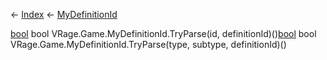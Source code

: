 ← [Index](Api-Index) ← [MyDefinitionId](VRage.Game.MyDefinitionId)

[bool](System.Boolean) bool VRage.Game.MyDefinitionId.TryParse(id, definitionId)()[bool](System.Boolean) bool VRage.Game.MyDefinitionId.TryParse(type, subtype, definitionId)()